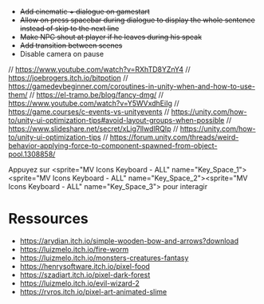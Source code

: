 - ~~Add cinematic + dialogue on gamestart~~
- ~~Allow on press spacebar during dialogue to display the whole sentence instead of skip to the next line~~
- ~~Make NPC shout at player if he leaves during his speak~~
- ~~Add transition between scenes~~
- Disable camera on pause


// https://www.youtube.com/watch?v=RXhTD8YZnY4
// https://joebrogers.itch.io/bitpotion
// https://gamedevbeginner.com/coroutines-in-unity-when-and-how-to-use-them/
// https://el-tramo.be/blog/fancy-dmg/
// https://www.youtube.com/watch?v=Y5WVxdhEiIg
// https://game.courses/c-events-vs-unityevents
// https://unity.com/how-to/unity-ui-optimization-tips#avoid-layout-groups-when-possible
// https://www.slideshare.net/secret/xLig7llwdlRQIp
// https://unity.com/how-to/unity-ui-optimization-tips
// https://forum.unity.com/threads/weird-behavior-applying-force-to-component-spawned-from-object-pool.1308858/

Appuyez sur <sprite="MV Icons Keyboard - ALL" name="Key_Space_1"><sprite="MV Icons Keyboard - ALL" name="Key_Space_2"><sprite="MV Icons Keyboard - ALL" name="Key_Space_3"> pour interagir


# Ressources
- https://arydian.itch.io/simple-wooden-bow-and-arrows?download
- https://luizmelo.itch.io/fire-worm
- https://luizmelo.itch.io/monsters-creatures-fantasy
- https://henrysoftware.itch.io/pixel-food
- https://szadiart.itch.io/pixel-dark-forest
- https://luizmelo.itch.io/evil-wizard-2
- https://rvros.itch.io/pixel-art-animated-slime